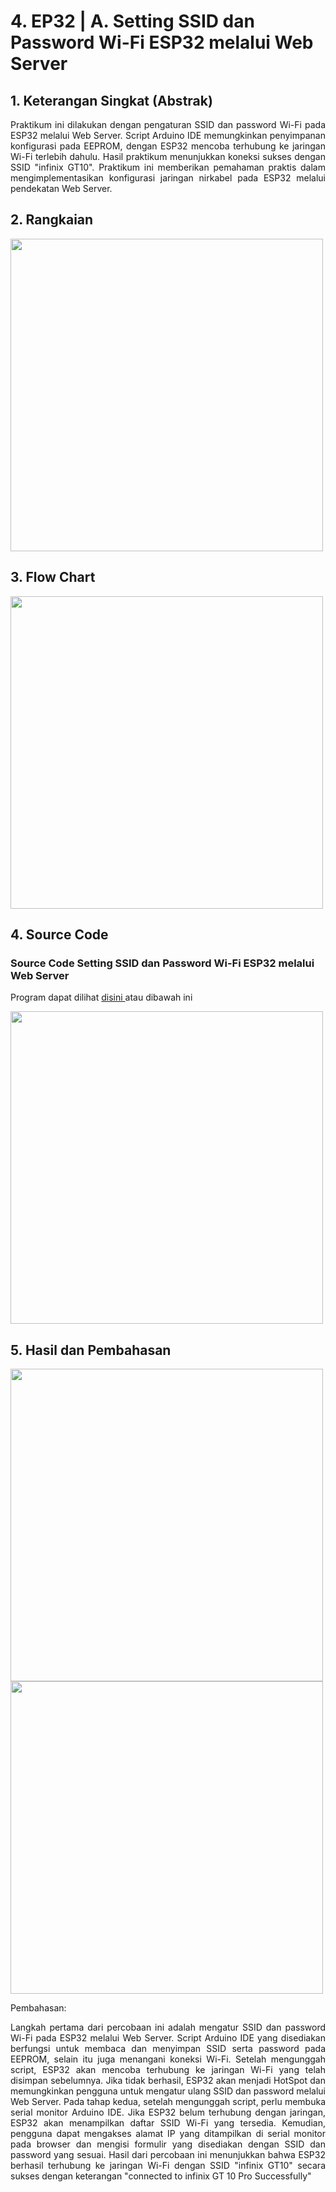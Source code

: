# 4. EP32 | A. Setting SSID dan Password Wi-Fi ESP32 melalui Web Server

## 1. Keterangan Singkat (Abstrak)

<p align="justify">Praktikum ini dilakukan dengan pengaturan SSID dan password Wi-Fi pada ESP32 melalui Web Server. Script Arduino IDE memungkinkan penyimpanan konfigurasi pada EEPROM, dengan ESP32 mencoba terhubung ke jaringan Wi-Fi terlebih dahulu. Hasil praktikum menunjukkan koneksi sukses dengan SSID "infinix GT10". Praktikum ini memberikan pemahaman praktis dalam mengimplementasikan konfigurasi jaringan nirkabel pada ESP32 melalui pendekatan Web Server.

## 2. Rangkaian
<img src="https://github.com/claraanggreini/sistem-embedded/assets/150989360/a33422d8-7ac3-4c71-a0e4-ae7316f23112" width="500">

## 3. Flow Chart

<img src="https://github.com/claraanggreini/sistem-embedded/assets/150989360/ee9e85e0-9a7c-472e-b901-0737c83038aa" width="500">

## 4. Source Code
### Source Code Setting SSID dan Password Wi-Fi ESP32 melalui Web Server

Program dapat dilihat <a href="https://github.com/claraanggreini/sistem-embedded/blob/master/JOB%204/JOB%204A/JOB4_A/JOB4_A.ino"> disini </a> atau dibawah ini

<img src="https://github.com/claraanggreini/sistem-embedded/assets/150989360/97c137aa-6da6-456d-96c6-b2bc1fea5b69" width="500">


## 5. Hasil dan Pembahasan
<img src="https://github.com/claraanggreini/sistem-embedded/assets/150989360/4d627f1c-bdcd-420a-9a5d-1b86a91cbb15" width="500">

<img src="https://github.com/claraanggreini/sistem-embedded/assets/150989360/a1d84a90-e48e-4361-9f82-09f4a91edd9d" width="500">

Pembahasan:<br> 

<p align="justify">Langkah pertama dari percobaan ini adalah mengatur SSID dan password Wi-Fi pada ESP32 melalui Web Server. Script Arduino IDE yang disediakan berfungsi untuk membaca dan menyimpan SSID serta password pada EEPROM, selain itu juga menangani koneksi Wi-Fi. Setelah mengunggah script, ESP32 akan mencoba terhubung ke jaringan Wi-Fi yang telah disimpan sebelumnya. Jika tidak berhasil, ESP32 akan menjadi HotSpot dan memungkinkan pengguna untuk mengatur ulang SSID dan password melalui Web Server. Pada tahap kedua, setelah mengunggah script, perlu membuka serial monitor Arduino IDE. Jika ESP32 belum terhubung dengan jaringan, ESP32 akan menampilkan daftar SSID Wi-Fi yang tersedia. Kemudian, pengguna dapat mengakses alamat IP yang ditampilkan di serial monitor pada browser dan mengisi formulir yang disediakan dengan SSID dan password yang sesuai. Hasil dari percobaan ini menunjukkan bahwa ESP32 berhasil terhubung ke jaringan Wi-Fi dengan SSID "infinix GT10" secara sukses dengan keterangan "connected to infinix GT 10 Pro Successfully" <br>
